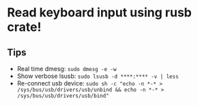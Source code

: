 # Read keyboard input using **rusb** crate!   
## Tips
* Real time dmesg: ```sudo dmesg -e -w```
* Show verbose lsusb: ```sudo lsusb -d ****:**** -v | less```
* Re-connect usb device: ```sudo sh -c "echo -n *-* > /sys/bus/usb/drivers/usb/unbind && echo -n *-* > /sys/bus/usb/drivers/usb/bind"```